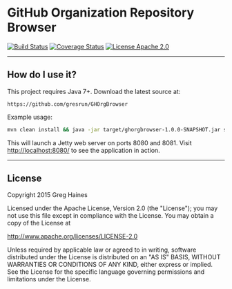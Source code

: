 # GitHub Organization Repository Browser

[![Build Status](http://img.shields.io/travis/gresrun/GHOrgBrowser.svg)](https://travis-ci.org/gresrun/GHOrgBrowser) [![Coverage Status](http://img.shields.io/coveralls/gresrun/GHOrgBrowser.svg)](https://coveralls.io/r/gresrun/GHOrgBrowser) [![License Apache 2.0](http://img.shields.io/badge/license-Apache%202.0-blue.svg)](https://github.com/gresrun/ghorgbrowser/blob/master/LICENSE)

***

## How do I use it?

This project requires Java 7+. Download the latest source at:

	https://github.com/gresrun/GHOrgBrowser

Example usage:

```bash
mvn clean install && java -jar target/ghorgbrowser-1.0.0-SNAPSHOT.jar server config/development.yml
```

This will launch a Jetty web server on ports 8080 and 8081.
Visit <a href="http://localhost:8080/">http://localhost:8080/</a> to see the application in action.

***

## License

Copyright 2015 Greg Haines

Licensed under the Apache License, Version 2.0 (the "License");
you may not use this file except in compliance with the License.
You may obtain a copy of the License at

   <http://www.apache.org/licenses/LICENSE-2.0>

Unless required by applicable law or agreed to in writing, software
distributed under the License is distributed on an "AS IS" BASIS,
WITHOUT WARRANTIES OR CONDITIONS OF ANY KIND, either express or implied.
See the License for the specific language governing permissions and
limitations under the License.

